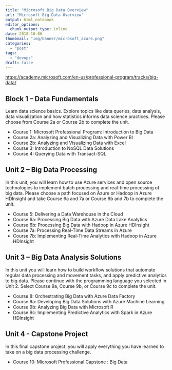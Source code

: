 ```yaml
---
title: "Microsoft Big Data Overview"
url: "Microsoft Big Data Overview"
output: html_notebook
editor_options: 
  chunk_output_type: inline
date: 2018-10-06
thumbnail: "img/banner/microsoft_azure.png"
categories:
  - "post"
tags: 
  - "devops"
draft: false
---
```


https://academy.microsoft.com/en-us/professional-program/tracks/big-data/

## Block 1 – Data Fundamentals

Learn data science basics. Explore topics like data queries, data analysis, data visualization and how statistics informs data science practices. Please choose from Course 2a or Course 2b to complete the unit. 

* Course 1:      Microsoft Professional Program: Introduction to Big Data
* Course 2a:     Analyzing and Visualizing Data with Power BI
* Course 2b:     Analyzing and Visualizing Data with Excel
* Course 3:      Introduction to NoSQL Data Solutions
* Course 4:      Querying Data with Transact-SQL


## Unit 2 – Big Data Processing

In this unit, you will learn how to use Azure services and open source technologies to implement batch processing and real-time processing of big data. Please choose a path focused on Azure or Hadoop in Azure HDInsight and take Course 6a and 7a or Course 6b and 7b to complete the unit. 

* Course 5:      Delivering a Data Warehouse in the Cloud
* Course 6a:     Processing Big Data with Azure Data Lake Analytics
* Course 6b:     Processing Big Data with Hadoop in Azure HDInsight     
* Course 7a:     Processing Real-Time Data Streams in Azure
* Course 7b:     Implementing Real-Time Analytics with Hadoop in Azure HDInsight

## Unit 3 – Big Data Analysis Solutions

In this unit you will learn how to build workflow solutions that automate regular data processing and movement tasks, and apply predictive analytics to big data. Please continue with the programming language you selected in Unit 2. Select Course 9a, Course 9b, or Course 9c to complete the unit. 

* Course 8:      Orchestrating Big Data with Azure Data Factory
* Course 9a:     Developing Big Data Solutions with Azure Machine Learning
* Course 9b:     Analyzing Big Data with Microsoft R
* Course 9c:     Implementing Predictive Analytics with Spark in Azure HDInsight

## Unit 4 - Capstone Project

In this final capstone project, you will apply everything you have learned to take on a big data processing challenge.

* Course 10:     Microsoft Professional Capstone : Big Data

